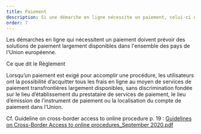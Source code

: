 ```yaml
---
title: Paiement
description: Si une démarche en ligne nécessite un paiement, celui-ci doit pouvoir être effectué en ligne dans les mêmes conditions quel que soit le pays européen de l'utilisateur.
order: 7
---
```


Les démarches en ligne qui nécessitent un paiement doivent prévoir des solutions de paiement largement disponibles dans l'ensemble des pays de l'Union européenne.

<div class="fr-callout"> 
<p class="fr-callout__title">Ce que dit le Règlement</p> 
<p class="fr-callout__text">Lorsqu’un paiement est exigé pour accomplir une procédure, les utilisateurs ont la possibilité d’acquitter tous les frais en ligne au moyen de services de paiement transfrontières largement disponibles, sans discrimination fondée sur le lieu d’établissement du prestataire de services de paiement, le lieu d’émission de l’instrument de paiement ou la localisation du compte de paiement dans l’Union.</p> 
</div> 

Cf. Guideline on cross-border access to online procedure p. 19 : [Guidelines on Cross-Border Access to online procedures_September 2020.pdf](https://github.com/DISIC/design.numerique.gouv.fr/files/7848965/Guidelines.on.Cross-Border.Access.to.online.procedures_September.2020.pdf)
